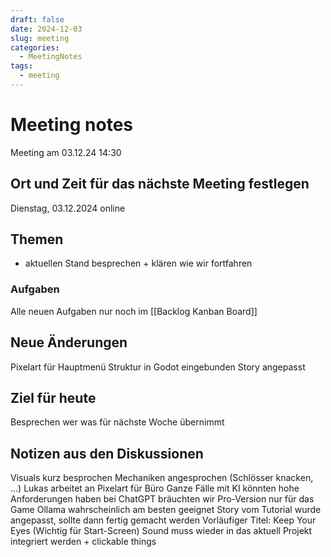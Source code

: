 ```yaml
---
draft: false
date: 2024-12-03
slug: meeting
categories:
  - MeetingNotes
tags:
  - meeting
---
```



# Meeting notes

Meeting am 03.12.24 14:30


## Ort und Zeit für das nächste Meeting festlegen

Dienstag, 03.12.2024 online

## Themen
- aktuellen Stand besprechen + klären wie wir fortfahren

### Aufgaben

Alle neuen Aufgaben nur noch im [[Backlog Kanban Board]]

## Neue Änderungen
Pixelart für Hauptmenü
Struktur in Godot eingebunden
Story angepasst

## Ziel für heute
Besprechen wer was für nächste Woche übernimmt

## Notizen aus den Diskussionen
Visuals kurz besprochen
Mechaniken angesprochen (Schlösser knacken, ...)
Lukas arbeitet an Pixelart für Büro
Ganze Fälle mit KI könnten hohe Anforderungen haben
bei ChatGPT bräuchten wir Pro-Version nur für das Game
Ollama wahrscheinlich am besten geeignet
Story vom Tutorial wurde angepasst, sollte dann fertig gemacht werden
Vorläufiger Titel: Keep Your Eyes (Wichtig für Start-Screen)
Sound muss wieder in das aktuell Projekt integriert werden + clickable things









